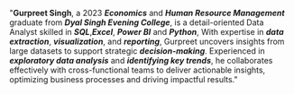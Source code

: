 "**Gurpreet Singh**, a 2023 ***Economics*** and ***Human Resource Management*** graduate from ***Dyal Singh Evening College***, is a detail-oriented Data Analyst skilled in ***SQL***,***Excel***, ***Power BI*** and ***Python***, With expertise in ***data extraction***, ***visualization***, and ***reporting***, Gurpreet uncovers insights from large datasets to support strategic ***decision-making***. Experienced in ***exploratory data analysis*** and ***identifying key trends***, he collaborates effectively with cross-functional teams to deliver actionable insights, optimizing business processes and driving impactful results."







<!---
GurpreetSingh31-Data/GurpreetSingh31-Data is a ✨ special ✨ repository because its `README.md` (this file) appears on your GitHub profile.
You can click the Preview link to take a look at your changes.
--->
